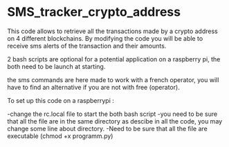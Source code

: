# SMS_tracker_crypto_address


This code allows to retrieve all the transactions made by a crypto address on 4 different blockchains.
By modifying the code you will be able to receive sms alerts of the transaction and their amounts.

2 bash scripts are optional for a potential application on a raspberry pi, the both need to be launch at starting.

the sms commands are here made to work with a french operator, you will have to find an alternative if you are not with free (operator).

To set up this code on a raspberrypi :

-change the rc.local file to start the both bash script
-you need to be sure that all the file are in the same directory as descibe in all the code, you may change some line about directory.
-Need to be sure that all the file are executable (chmod +x programm.py)


